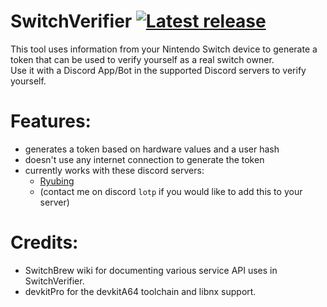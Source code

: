 # SwitchVerifier [![Latest release](https://img.shields.io/github/v/release/LotP1/SwitchVerifier)](https://github.com/LotP1/SwitchVerifier/releases/latest)

This tool uses information from your Nintendo Switch device to generate a token that can be used to verify yourself as a real switch owner.<br>
Use it with a Discord App/Bot in the supported Discord servers to verify yourself.

# Features:
 - generates a token based on hardware values and a user hash
 - doesn't use any internet connection to generate the token
 - currently works with these discord servers:
   - [Ryubing](https://discord.gg/ryujinx)
   - (contact me on discord `lotp` if you would like to add this to your server)

# Credits:
- SwitchBrew wiki for documenting various service API uses in SwitchVerifier.
- devkitPro for the devkitA64 toolchain and libnx support.
